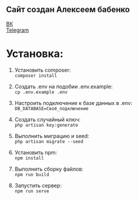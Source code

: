 
## Сайт создан Алексеем бабенко

[ВК](https://vk.com/viiiloyo)  
[Telegram](https://t.me/VIILOYO)

# Установка:  
1. Установить composer:  
`composer install`

2. Создать .env на подобии .env.example:  
`cp .env.example .env`

3. Настроить подключение к базе данных в .env:  
`DB_DATABASE=Своё_подключение`

4. Создать случайный ключ:  
`php artisan key:generate`

5. Выполнить миграцию и seed:  
`php artisan migrate --seed`

6. Установить npm:  
`npm install`

7. Выполнить сборку файлов:  
`npm run build`

8. Запустить сервер:  
`npm run serve`
